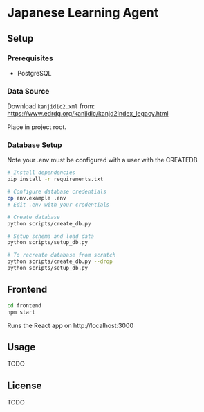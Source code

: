 # Japanese Learning Agent

## Setup

### Prerequisites
- PostgreSQL

### Data Source
Download `kanjidic2.xml` from: https://www.edrdg.org/kanjidic/kanjd2index_legacy.html

Place in project root.

### Database Setup

Note your .env must be configured with a user with the CREATEDB

```bash
# Install dependencies
pip install -r requirements.txt

# Configure database credentials
cp env.example .env
# Edit .env with your credentials

# Create database
python scripts/create_db.py

# Setup schema and load data
python scripts/setup_db.py

# To recreate database from scratch
python scripts/create_db.py --drop
python scripts/setup_db.py
```

## Frontend

```bash
cd frontend
npm start
```

Runs the React app on http://localhost:3000

## Usage

TODO

## License

TODO

